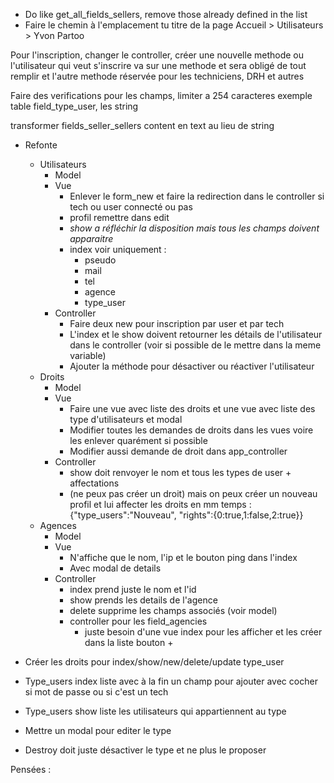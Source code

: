 * Do like get_all_fields_sellers, remove those already defined in the list
* Faire le chemin à l'emplacement tu titre de la page Accueil > Utilisateurs > Yvon Partoo

Pour l'inscription, changer le controller, créer une nouvelle methode ou l'utilisateur qui veut s'inscrire va sur une methode et sera obligé de tout remplir et l'autre methode réservée pour les techniciens, DRH et autres

Faire des verifications pour les champs, limiter a 254 caracteres exemple table field_type_user, les string

transformer fields_seller_sellers content en text au lieu de string

* Refonte
  * Utilisateurs
    * Model
      <!-- * Modifier modèle actuel -->
      <!-- * Enlever les champs à enlever -->
      <!-- * Enlever les validates inutiles -->
      <!-- * IDEM before_save -->
      <!-- * Créer modèles -->
      <!-- * fields_users -->
      <!-- * field_type_users -->
      <!-- * type_users -->
      <!-- * Faire les liens dans les nouveaux modèles -->
      <!-- * field_users has_many type_users through field_type_users -->
      <!-- * field_users has_many field_type_users -->
      <!-- * type_users has_many field_type_users -->
      <!-- * type_users has_many field_users through field_type_users -->
      <!-- * field_type_users belongs_to type_users -->
      <!-- * field_type_users belongs_to field_users -->
      <!-- * field_users belongs_to user -->
    * Vue
      * Enlever le form_new et faire la redirection dans le controller si tech ou user connecté ou pas
      * profil remettre dans edit
      * *show a réfléchir la disposition mais tous les champs doivent apparaitre*
      * index voir uniquement :
        * pseudo
        * mail
        * tel
        * agence
        * type_user
    * Controller
        <!-- * user_params -->
        <!-- * destroy supprime aussi les champs dépendants (voir pour le mettre dans le modèle automatiquement) -->
        * Faire deux new pour inscription par user et par tech
        <!-- * Voir pour la def check -->
        * L'index et le show doivent retourner les détails de l'utilisateur dans le controller (voir si possible de le mettre dans la meme variable)
        <!-- * besoin de controller pour type_users -->
        <!-- * besoin de controller pour field_type_users -->
        * Ajouter la méthode pour désactiver ou réactiver l'utilisateur
          <!-- * Faire la route en GET avec juste vérif des droits -->
  * Droits
    <!-- * créer tous les types d'utilisateurs -->
    <!-- * transférer tous les droits -->
    * Model
      <!-- * Modifier modèle actuel, enlever les champs -->
      <!-- * Créer modèle -->
      <!-- * type_users_rights -->
      <!-- * Faire le lien pour le modèle type_users_rights -->
    * Vue
      * Faire une vue avec liste des droits et une vue avec liste des type d'utilisateurs et modal
      * Modifier toutes les demandes de droits dans les vues voire les enlever quarément si possible
      * Modifier aussi demande de droit dans app_controller
    * Controller
      <!-- * Index doit renvoyer uniquement les droits et pas leurs affectations -->
      * show doit renvoyer le nom et tous les types de user + affectations
      * (ne peux pas créer un droit) mais on peux créer un nouveau profil et lui affecter les droits en mm temps : {"type_users":"Nouveau", "rights":{0:true,1:false,2:true}}
  * Agences
    * Model
      <!-- * Enlever champs inutiles -->
      <!-- * Créer tables  -->
      <!-- * Faire liaisons -->
    * Vue
      * N'affiche que le nom, l'ip et le bouton ping dans l'index
      * Avec modal de details
    * Controller
      * index prend juste le nom et l'id
      * show prends les details de l'agence
      * delete supprime les champs associés (voir model)
      * controller pour les field_agencies
        * juste besoin d'une vue index pour les afficher et les créer dans la liste bouton +


* Créer les droits pour index/show/new/delete/update type_user
* Type_users index liste avec à la fin un champ pour ajouter avec cocher si mot de passe ou si c'est un tech
* Type_users show liste les utilisateurs qui appartiennent au type
* Mettre un modal pour editer le type
* Destroy doit juste désactiver le type et ne plus le proposer



Pensées :
